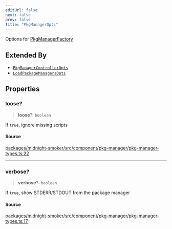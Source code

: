 ```yaml
---
editUrl: false
next: false
prev: false
title: "PkgManagerOpts"
---
```


Options for [PkgManagerFactory](/api/midnight-smoker/midnight-smoker/pkg-manager/type-aliases/pkgmanagerfactory/)

## Extended By

- [`PkgManagerControllerOpts`](/api/midnight-smoker/midnight-smoker/interfaces/pkgmanagercontrolleropts/)
- [`LoadPackageManagersOpts`](/api/midnight-smoker/midnight-smoker/pkg-manager/interfaces/loadpackagemanagersopts/)

## Properties

### loose?

> **loose**?: `boolean`

If `true`, ignore missing scripts

#### Source

[packages/midnight-smoker/src/component/pkg-manager/pkg-manager-types.ts:22](https://github.com/boneskull/midnight-smoker/blob/417858b/packages/midnight-smoker/src/component/pkg-manager/pkg-manager-types.ts#L22)

***

### verbose?

> **verbose**?: `boolean`

If `true`, show STDERR/STDOUT from the package manager

#### Source

[packages/midnight-smoker/src/component/pkg-manager/pkg-manager-types.ts:17](https://github.com/boneskull/midnight-smoker/blob/417858b/packages/midnight-smoker/src/component/pkg-manager/pkg-manager-types.ts#L17)
